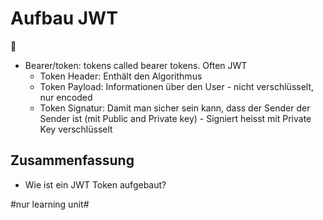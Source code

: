 # Aufbau JWT
🔑

- Bearer/token: tokens called bearer tokens. Often JWT
	- Token Header: Enthält den Algorithmus
	- Token Payload: Informationen über den User - nicht verschlüsselt, nur encoded
	- Token Signatur: Damit man sicher sein kann, dass der Sender der Sender ist (mit Public and Private key) - Signiert heisst mit Private Key verschlüsselt

## Zusammenfassung
- Wie ist ein JWT Token aufgebaut?

#nur learning unit#